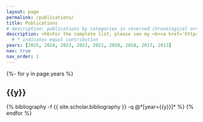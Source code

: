 ```yaml
---
layout: page
permalink: /publications/
title: Publications
# description: publications by categories in reversed chronological order. generated by jekyll-scholar.
description: <h6>For the complete list, please see my <b><a href='https://scholar.google.com/citations?hl=en&user=NZqs0toAAAAJ&view_op=list_works&sortby=pubdate'>Google Scholar Profile</a></b>.</h6>
  # * indicates equal contribution
years: [2025, 2024, 2023, 2022, 2021, 2020, 2018, 2017, 2013]
nav: true
nav_order: 1
---
```

<!-- _pages/publications.md -->
<div class="publications">

{%- for y in page.years %}
  <h2 class="year">{{y}}</h2>
  {% bibliography -f {{ site.scholar.bibliography }} -q @*[year={{y}}]* %}
{% endfor %}

</div>

</div>